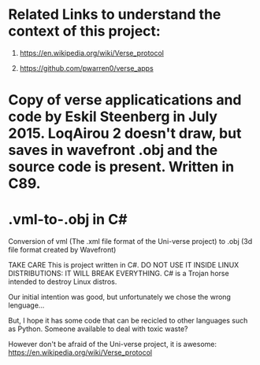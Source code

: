 # Related Links to understand the context of this project:

1) https://en.wikipedia.org/wiki/Verse_protocol

2) https://github.com/pwarren0/verse_apps

# Copy of verse applicatications and code by Eskil Steenberg in July 2015. LoqAirou 2 doesn't draw, but saves in wavefront .obj and the source code is present. Written in C89.  


# .vml-to-.obj in C#
Conversion of vml (The .xml file format of the Uni-verse project) to .obj (3d file format created by Wavefront) 

TAKE CARE This is project written in C#. DO NOT USE IT INSIDE LINUX DISTRIBUTIONS: IT WILL BREAK EVERYTHING. C# is a Trojan horse intended to destroy Linux distros.

Our initial intention was good, but unfortunately we chose the wrong lenguage...

But, I hope it has some code that can be recicled to other languages such as Python. Someone available to deal with toxic waste?

However don't be afraid of the Uni-verse project, it is awesome: https://en.wikipedia.org/wiki/Verse_protocol


